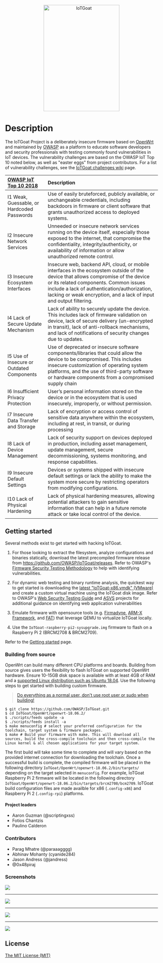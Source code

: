 <p align="center"><img src="/images/vertical-blue-logo.png" alt="IoTGoat" width="250" height="350" /></p>

# Description

The IoTGoat Project is a deliberately insecure firmware based on [OpenWrt](https://openwrt.org/) and maintained by [OWASP](http://owasp.org/) as a platform to educate software developers and security professionals with testing commonly found vulnerabilities in IoT devices. The vulnerability challenges are based on the OWASP IoT Top 10 noted below, as well as "easter eggs" from project contributors. For a list of vulnerability challenges, see the [IoTGoat challenges wiki](https://github.com/OWASP/IoTGoat/wiki/IoTGoat-challenges) page. 

| [OWASP IoT Top 10 2018](https://www.owasp.org/images/1/1c/OWASP-IoT-Top-10-2018-final.pdf) | Description |
| :--- | :--- |
| I1 Weak, Guessable, or Hardcoded Passwords | Use of easily bruteforced, publicly available, or unchangeable credentials, including backdoors in firmware or client software that grants unauthorized access to deployed systems. |
| I2 Insecure Network Services | Unneeded or insecure network services running on the device itself, especially those exposed to the internet, that compromise the confidentiality, integrity/authenticity, or availability of information or allow unauthorized remote control. |
| I3 Insecure Ecosystem Interfaces | Insecure web, backend API, cloud, or mobile interfaces in the ecosystem outside of the device that allows compromise of the device or its related components. Common issues include a lack of authentication/authorization, lacking or weak encryption, and a lack of input and output filtering. |
| I4 Lack of Secure Update Mechanism | Lack of ability to securely update the device. This includes lack of firmware validation on device, lack of secure delivery \(un-encrypted in transit\), lack of anti-rollback mechanisms, and lack of notifications of security changes due to updates. |
| I5 Use of Insecure or Outdated Components | Use of deprecated or insecure software components/libraries that could allow the device to be compromised. This includes insecure customization of operating system platforms, and the use of third-party software or hardware components from a compromised supply chain |
| I6 Insufficient Privacy Protection | User’s personal information stored on the device or in the ecosystem that is used insecurely, improperly, or without permission. |
| I7 Insecure Data Transfer and Storage | Lack of encryption or access control of sensitive data anywhere within the ecosystem, including at rest, in transit, or during processing |
| I8 Lack of Device Management | Lack of security support on devices deployed in production, including asset management, update management, secure decommissioning, systems monitoring, and response capabilities. |
| I9 Insecure Default Settings | Devices or systems shipped with insecure default settings or lack the ability to make the system more secure by restricting operators from modifying configurations. |
| I10 Lack of Physical Hardening | Lack of physical hardening measures, allowing potential attackers to gain sensitive information that can help in a future remote attack or take local control of the device. |

## Getting started

Several methods exist to get started with hacking IoTGoat. 

1. For those looking to extract the filesystem, analyze configurations and binaries statically, download the latest precompiled firmware release from https://github.com/OWASP/IoTGoat/releases. Refer to OWASP's [Firmware Security Testing Methodology](https://scriptingxss.gitbook.io/firmware-security-testing-methodology/) to help with identifying vulnerabilities. 
   
2. For dynamic web testing and binary runtime analysis, the quickest way to get started is downloading the [latest "IoTGoat-x86.vmdk" (VMware)](https://github.com/OWASP/IoTGoat/releases) and create a custom virtual machine using the IoTGoat disk image. Refer to OWASP's [Web Security Testing Guide](https://github.com/OWASP/wstg/tree/master/document) and [ASVS](https://github.com/OWASP/ASVS) projects for additional guidance on identifying web application vulnerabilities

3. Emulate firmware with opensource tools (e.g. [Firmadyne](https://github.com/firmadyne/firmadyne), [ARM-X Framework](https://github.com/therealsaumil/armx/), and [FAT](https://github.com/attify/firmware-analysis-toolkit)) that leverage QEMU to virtualize IoTGoat locally.

4. Use the `IoTGoat-raspberry-pi2-sysupgrade.img` firmware to flash on a Raspberry Pi 2 (BRCM2708 & BRCM2709).

Refer to the [Getting started](https://github.com/OWASP/IoTGoat/wiki/Getting-started) page.

### Building from source
OpenWrt can build many different CPU platforms and boards. Building from source gives users the flexibility to flash IoTGoat on supported OpenWrt hardware. Ensure 10-15GB disk space is available with at least 4GB of RAM and a [supported Linux distribution such as Ubuntu 18.04](https://openwrt.org/docs/guide-developer/build-system/install-buildsystem). Use the following steps to get started with building custom firmware. 

> [Do everything as a normal user, don't use root user or sudo when building!](https://openwrt.org/docs/guide-developer/build-system/use-buildsystem)

```
$ git clone https://github.com/OWASP/IoTGoat.git
$ cd IoTGoat/OpenWrt/openwrt-18.06.2/
$ ./scripts/feeds update -a
$ ./scripts/feeds install -a
$ make menuconfig # select your preferred configuration for the toolchain, target system & firmware packages.
$ make # Build your firmware with make. This will download all sources, build the cross-compile toolchain and then cross-compile the Linux kernel & all chosen applications for your target system.
```
The first build will take some time to complete and will vary based on the provided internet connection for downloading the toolchain. Once a successful build is complete, the compiled firmware will be placed in the following directory `IoTGoat/OpenWrt/openwrt-18.06.2/bin/targets/` depending on the target selected in `menuconfig`. For example, IoTGoat Raspberry Pi 2 firmware will be located in the following directory `IoTGoat/OpenWrt/openwrt-18.06.2/bin/targets/brcm2708/bcm2709`. IoTGoat build configuration files are made availble for x86 (`.config-x86`) and Raspberry Pi 2 (`.config-rpi`) platforms.

#### Project leaders

* Aaron Guzman (@scriptingxss)
* Fotios Chantzis
* Paulino Calderon

### Contributors

* Parag Mhatre (@paraaagggg)
* Abhinav Mohanty (cyanide284)
* Jason Andress (@jandress)
* @0x48piraj

### Screenshots

![](https://github.com/OWASP/IoTGoat/blob/master/images/IoTGoat_login.png)
***
![](https://github.com/OWASP/IoTGoat/blob/master/images/IoTGoat_upnp.png)
***
![](https://github.com/OWASP/IoTGoat/blob/master/images/IoTGoat_wireless.png)
***
![](https://github.com/OWASP/IoTGoat/blob/master/images/OWASPIoTGoat_console.png)

## License

[The MIT License (MIT)](./LICENSE.md)
